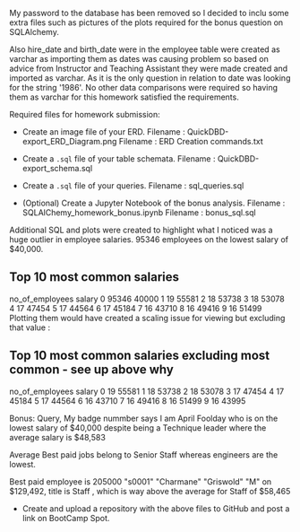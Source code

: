 My password to the database has been removed so I decided to inclu some extra files such as pictures of the plots required for the bonus question on SQLAlchemy. 

Also hire_date and birth_date were in the employee table were created as varchar as importing them as dates was causing problem so based on advice from Instructor and Teaching Assistant they were made created and imported as varchar.
As it is the only question in relation to date was looking for the string '1986'. No other data comparisons were required so
having them as varchar for this homework satisfied the requirements.

Required files for homework submission:

* Create an image file of your ERD. 
Filename : QuickDBD-export_ERD_Diagram.png
Filename : ERD Creation commands.txt

* Create a `.sql` file of your table schemata.
Filename : QuickDBD-export_schema.sql

* Create a `.sql` file of your queries.
Filename : sql_queries.sql

* (Optional) Create a Jupyter Notebook of the bonus analysis.
Filename : SQLAlChemy_homework_bonus.ipynb
Filename : bonus_sql.sql

Additional SQL and plots were created to highlight what I noticed was a huge outlier in employee salaries. 95346 employees on the lowest salary of
 $40,000.

Top 10 most common salaries
---------------------------
   no_of_employees  salary
0            95346   40000
1               19   55581
2               18   53738
3               18   53078
4               17   47454
5               17   44564
6               17   45184
7               16   43710
8               16   49416
9               16   51499
Plotting them would have created a scaling issue for viewing but excluding that value :

Top 10 most common salaries excluding most common - see up above why
--------------------------------------------------------------------
   no_of_employees  salary
0               19   55581
1               18   53738
2               18   53078
3               17   47454
4               17   45184
5               17   44564
6               16   43710
7               16   49416
8               16   51499
9               16   43995

Bonus: Query, My badge nummber says I am  April Foolday  who is on the lowest salary of $40,000 despite being a Technique leader where the average salary is $48,583

Average Best paid jobs belong to Senior Staff whereas engineers are the lowest.

Best paid employee is 
205000	"s0001"	"Charmane"	"Griswold"	"M"	
on $129,492, title is Staff , which is way above the average for Staff of $58,465

* Create and upload a repository with the above files to GitHub and post a link on BootCamp Spot.
